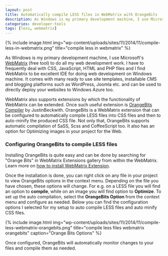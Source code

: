 ```yaml
---
layout: post
title: Automatically compile LESS files in WebMatrix with OrangeBits
description: As Windows is my primary development machine, I use Microsoft’s WebMatrix (free tool) to do all my web development work. I have to frequently deal with CSS, JavaScript, HTML and PHP files and I find WebMatrix to be excellent IDE
categories: developer-tools
tags: [less, webmatrix]
---
```


{% include image.html img="wp-content/uploads/sites/11/2014/11/compile-less-in-webmatrix.png" title="compile less in webmatrix" %}

As Windows is my primary development machine, I use Microsoft's <a href="http://www.microsoft.com/web/webmatrix/" target="_blank">WebMatrix</a> (free tool) to do all my web development work. I have to frequently deal with CSS, JavaScript, HTML and PHP files and I find WebMatrix to be excellent IDE for doing web development on Windows machine. It comes with many ready to use site templates, installable CMS and blogging platforms such as WordPress, Joomla etc. and can be used to directly deploy your websites to Windows Azure too.

WebMatrix also supports extensions by which the functionality of WebMatrix can be extended. Once such useful extension is <a href="https://github.com/JustinBeckwith/OrangeBits" target="_blank">OrangeBits Compiler</a> by <span class="author">JustinBeckwith. </span>OrangeBits is a WebMatrix extension that can be configured to automatically compile LESS files into CSS files and then to auto-minify the produced CSS file. Not only that, OrangeBits supports automatic compilation of SaSS, Scss and CoffeeScript too. It also has an option for Optimizing images in your project for the Web.

<h3>Configuring OrangeBits to compile LESS files</h3>

Installing OrangeBits is quite easy and can be done by searching for "Orange Bits" in WebMatrix Extensions gallery from within the WebMatrix. Learn more on <a href="http://extensions.webmatrix.com/documentation" target="_blank">how to install WebMatrix Extension</a>.

Once the installation is done, you can right click on any file in your project to view OrangeBits options in the context menu. Depending on the file you have chosen, these options will change. For e.g. on a LESS file you will find an option to <strong>compile</strong>, while on an image you will find option to <strong>Optimize</strong>. To set up the auto compilation, select the <strong>OrangeBits Option </strong>from the context menu and configure as needed. Below you can find the configuration options I selected for my setup to auto compile LESS files and auto minify CSS files.

{% include image.html img="wp-content/uploads/sites/11/2014/11/compile-less-webmatrix-orangebits.png" title="compile less files webmatrix orangebits" caption="Orange Bits Options" %}

Once configured, OrangeBits will automatically monitor changes to your files and compile them as needed.
